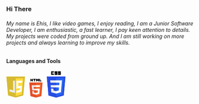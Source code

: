 ### Hi There

###### My name is Ehis, I like video games, I enjoy reading, I am a Junior Software Developer, I am enthusiastic, a fast learner, I pay keen attention to details. My projects were coded from ground up. And I am still working on more projects and always learning to improve my skills.

#### Languages and Tools
<!-- ![](./images/CSS3_logo.svg.png) -->
<img src="./images/javascript-logo.png" width=50> <img src="./images/HTML5_logo.svg.png" width=50> <img src="./images/CSS3_logo.svg.png" width=50>
<!-- <img src="./images/CSS3_logo.svg.png" width=50> -->

